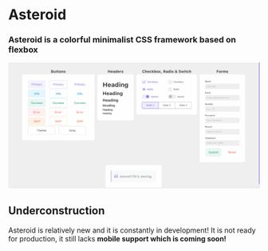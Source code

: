 # Asteroid
### Asteroid is a colorful minimalist CSS framework based on flexbox

![Asteroid Showcase](/images/Animação.gif)

## Underconstruction

Asteroid is relatively new and it is constantly in development! It is not ready for production, it still lacks __mobile support which is coming soon!__
